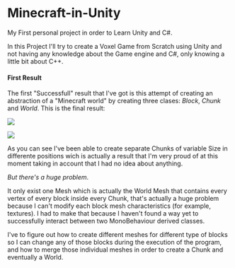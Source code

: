 # Minecraft-in-Unity
My First personal project in order to Learn Unity and C#.

In this Project I'll try to create a Voxel Game from Scratch using Unity and not having any knowledge about the Game engine and C#, only 
knowing a little bit about C++.

#### First Result 

The first "Successfull" result that I've got is this attempt of creating an abstraction of a "Minecraft world" by creating three clases: *Block*, *Chunk* and *World*. This is the final result:

![](https://imgur.com/E4rXlJ1.png)

![](https://imgur.com/C31rLM5.png)

As you can see I've been able to create separate Chunks of variable Size in differente positions wich is actually a result that I'm very proud of at this moment taking in account that I had no idea about anything.

_But there's a huge problem_. 

It only exist one Mesh which is actually the World Mesh that contains every vertex of every block inside every Chunk, that's actually a huge problem because I can't modify each block mesh characteristics (for example, textures). I had to make that because I haven't found a way yet to successfully interact between two MonoBehaviour derived classes.

I've to figure out how to create different meshes for different type of blocks so I can change any of those blocks during the execution of the program, and how to merge those individual meshes in order to create a Chunk and eventually a World.



